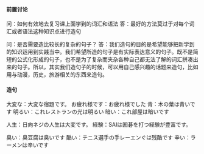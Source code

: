 #### 前置讨论

问：如何有效地去复习课上面学到的词汇和语法
答：最好的方法莫过于对每个词汇或者语法这种知识点进行造句

问：是否需要造比较长的复杂的句子？
答：我们造句的目的是希望能够把新学到的知识运用到实践当中。我们希望所造的句子是有实际表达意义的句子。既不是简短的公式化形成的句子，也不是为了复杂而夹杂各种自己都无法了解的词汇拼凑出来的句子。所以，其实我们造句子的时候，可以用自己感兴趣的话题来造句，比如用与动漫，历史，旅游相关的东西来造句。


#### 造句

大変な：大変な宿題です。
お疲れ様です：お疲れ様でした
青：木の葉は青いです
明るい：これレストランの光は明るい
暗い：これ部屋は暗いです

人生：日向ネジの人生は大変です。
経験：SAIは囲碁を打つ経験が豊富です。

臭い：臭豆腐は臭いです
酷い：テニス選手の手レーエンぐは残酷です
辛い：ラーメンは辛いです

